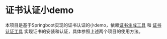# 证书认证小demo

本项目是基于Springboot实现的证书认证的小demo，依赖[证书生成工具](https://github.com/c-onstantine/license-builder) 和 [证书认证工具](https://github.com/c-onstantine/license-verify) 实现证书的安装和认证，具体参照上述两个项目的使用方法。

